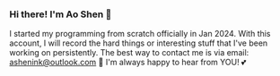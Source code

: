 ### Hi there! I'm Ao Shen 👋
I started my programming from scratch officially in Jan 2024.
With this account, I will record the hard things or interesting stuff that I've been working on persistently.
The best way to contact me is via email: ashenink@outlook.com 📩
I'm always happy to hear from YOU! 💕

<!--
**ashenink/ashenink** is a ✨ _special_ ✨ repository because its `README.md` (this file) appears on your GitHub profile.

Here are some ideas to get you started:

- 🔭 I’m currently working on ...
- 🌱 I’m currently learning ...
- 👯 I’m looking to collaborate on ...
- 🤔 I’m looking for help with ...
- 💬 Ask me about ...
- 📫 How to reach me: ...
- 😄 Pronouns: ...
- ⚡ Fun fact: ...
-->
